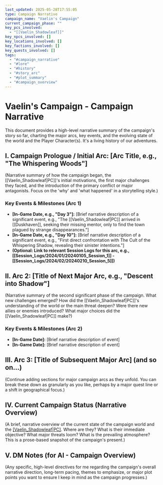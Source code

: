 ```yaml
---
last_updated: 2025-05-28T17:55:05
type: Campaign Narrative
campaign_name: "Vaelin's Campaign"
current_campaign_phase: ""
key_pcs_involved:
  - "[[Vaelin_Shadowleaf]]"
key_npcs_involved: []
key_locations_involved: []
key_factions_involved: []
key_quests_involved: []
tags:
  - "#campaign_narrative"
  - "#lore"
  - "#history"
  - "#story_arc"
  - "#plot_summary"
  - "#campaign_overview"
---
```

# Vaelin's Campaign - Campaign Narrative

This document provides a high-level narrative summary of the campaign's story so far, charting the major arcs, key events, and the evolving state of the world and the Player Character(s). It's a living history of our adventures.

## I. Campaign Prologue / Initial Arc: [Arc Title, e.g., "The Whispering Woods"]

(Narrative summary of how the campaign began, the [[Vaelin_Shadowleaf|PC]]'s initial motivations, the first major challenges they faced, and the introduction of the primary conflict or major antagonists. Focus on the 'why' and 'what happened' in a storytelling style.)

### Key Events & Milestones (Arc 1)
* **[In-Game Date, e.g., "Day 3"]:** [Brief narrative description of a significant event, e.g., "The [[Vaelin_Shadowleaf|PC]] arrived in [[Duskhaven]], seeking their missing mentor, only to find the town plagued by strange disappearances."]
* **[In-Game Date, e.g., "Day 10"]:** [Brief narrative description of a significant event, e.g., "First direct confrontation with The Cult of the Whispering Shadow, revealing their sinister intentions."]
* **(Optional: Link to relevant Session Logs for this arc, e.g., [[Session_Logs/2024/01/20240105_Session_1]] - [[Session_Logs/2024/02/20240210_Session_5]])**

## II. Arc 2: [Title of Next Major Arc, e.g., "Descent into Shadow"]

(Narrative summary of the second significant phase of the campaign. What new challenges emerged? How did the [[Vaelin_Shadowleaf|PC]]'s understanding of the world or the main threat deepen? Were there new allies or enemies introduced? What major choices did the [[Vaelin_Shadowleaf|PC]] make?)

### Key Events & Milestones (Arc 2)
* **[In-Game Date]:** [Brief narrative description of event]
* **[In-Game Date]:** [Brief narrative description of event]

## III. Arc 3: [Title of Subsequent Major Arc] (and so on...)

(Continue adding sections for major campaign arcs as they unfold. You can break these down as granularly as you like, perhaps by a major quest line or a shift in geographical focus.)

## IV. Current Campaign Status (Narrative Overview)

(A brief, narrative overview of the current state of the campaign world and the [[Vaelin_Shadowleaf|PC]](s). Where are they? What is their immediate objective? What major threats loom? What is the prevailing atmosphere? This is a prose-based snapshot of the campaign's present.)

## V. DM Notes (for AI - Campaign Overview)

(Any specific, high-level directives for me regarding the campaign's overall narrative direction, long-term pacing, themes to emphasize, or major plot points you want to ensure I keep in mind as the campaign progresses.)
